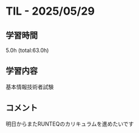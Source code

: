 # TIL - 2025/05/29

## 学習時間
5.0h (total:63.0h)

## 学習内容
基本情報技術者試験

## コメント
明日からまたRUNTEQのカリキュラムを進めたいです 
